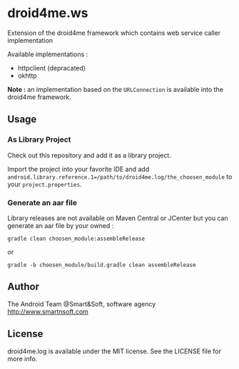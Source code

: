 # droid4me.ws
Extension of the droid4me framework which contains web service caller implementation

Available implementations :

* httpclient (depracated)
* okhttp

**Note :** an implementation based on the `URLConnection` is available into the droid4me framework.

## Usage

### As Library Project

Check out this repository and add it as a library project.

Import the project into your favorite IDE and add `android.library.reference.1=/path/to/droid4me.log/the_choosen_module` to your `project.properties`.

### Generate an aar file

Library releases are not available on Maven Central or JCenter but you can generate an aar file by your owned :

```console
gradle clean choosen_module:assembleRelease
```

or

```console
gradle -b choosen_module/build.gradle clean assembleRelease
```

## Author

The Android Team @Smart&Soft, software agency http://www.smartnsoft.com

## License

droid4me.log is available under the MIT license. See the LICENSE file for more info.

